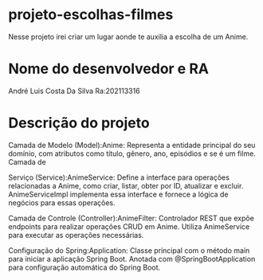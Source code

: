 # projeto-escolhas-filmes
Nesse projeto irei criar um lugar aonde te auxilia a escolha de um Anime.

# Nome do desenvolvedor e RA
André Luis Costa Da Silva Ra:202113316

# Descrição do projeto 
Camada de Modelo (Model):Anime:
Representa a entidade principal do seu domínio, com atributos como título, gênero, ano, episódios e se é um filme.
Camada de 

Serviço (Service):AnimeService:
Define a interface para operações relacionadas a Anime, como criar, listar, obter por ID, atualizar e excluir.
AnimeServiceImpl implementa essa interface e fornece a lógica de negócios para essas operações.

Camada de Controle (Controller):AnimeFilter:
Controlador REST que expõe endpoints para realizar operações CRUD em Anime.
Utiliza AnimeService para executar as operações necessárias.

Configuração do Spring:Application:
Classe principal com o método main para iniciar a aplicação Spring Boot.
Anotada com @SpringBootApplication para configuração automática do Spring Boot.
